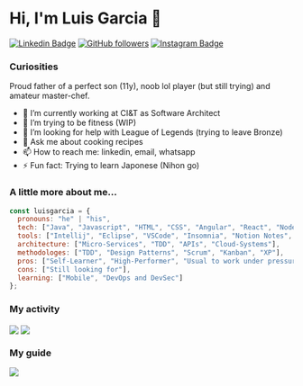 # Hi, I'm Luis Garcia 👋
[![Linkedin Badge](https://img.shields.io/badge/-Luis%20Garcia-blue?style=social&logo=Linkedin&logoColor=blue&link=https://www.linkedin.com/in/lncgarcia/)](https://www.linkedin.com/in/lncgarcia/) [![GitHub followers](https://img.shields.io/github/followers/luisgarcia173?label=Follow&style=social)](https://github.com/luisgarcia173/?tab=follow)
[![Instagram Badge](https://img.shields.io/badge/-lnc.garcia-blue?style=social&logo=Instagram&link=https://www.instagram.com/lnc.garcia/)](https://www.instagram.com/lnc.garcia/) 

### Curiosities
Proud father of a perfect son (11y), noob lol player (but still trying) and amateur master-chef.
- 🔭 I’m currently working at CI&T as Software Architect
- 🌱 I’m trying to be fitness (WIP)
- 🤔 I’m looking for help with League of Legends (trying to leave Bronze)
- 💬 Ask me about cooking recipes
- 📫 How to reach me: linkedin, email, whatsapp
- ⚡ Fun fact: Trying to learn Japonese (Nihon go)

### A little more about me...  

```javascript
const luisgarcia = {
  pronouns: "he" | "his",
  tech: ["Java", "Javascript", "HTML", "CSS", "Angular", "React", "Node", "SQL and NoSQL DBs"],
  tools: ["Intellij", "Eclipse", "VSCode", "Insomnia", "Notion Notes", "Trello"],
  architecture: ["Micro-Services", "TDD", "APIs", "Cloud-Systems"],
  methodologes: ["TDD", "Design Patterns", "Scrum", "Kanban", "XP"],
  pros: ["Self-Learner", "High-Performer", "Usual to work under pressure"],
  cons: ["Still looking for"],
  learning: ["Mobile", "DevOps and DevSec"]
};
```
### My activity  
<img align="center" src="https://github-readme-stats.vercel.app/api/top-langs/?username=luisgarcia173&theme=tokyonight" />
<img align="center" src="https://github-readme-stats.vercel.app/api/?username=luisgarcia173&layout=compact&theme=tokyonight" />

### My guide  
<img align="center" src="https://github-readme-stats.vercel.app/api/pin/?username=luisgarcia173&repo=developer-roadmap&theme=tokyonight" /> 
